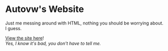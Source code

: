 # Autovw's Website
Just me messing around with HTML, nothing you should be worrying about. I guess.

[View the site here](https://autovw.github.io/website/)! \
*Yes, I know it's bad, you don't have to tell me.*
